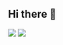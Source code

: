 ## Hi there 👋

![](https://raw.githubusercontent.com/wilsonz0/github-stats/master/generated/overview.svg)
![](https://raw.githubusercontent.com/wilsonz0/github-stats/master/generated/languages.svg)
